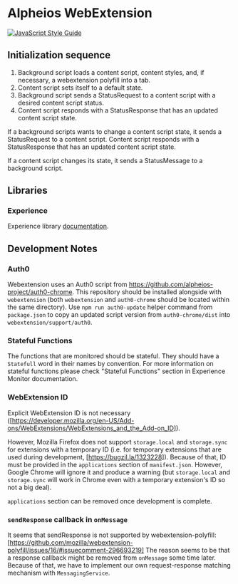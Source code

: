# Alpheios WebExtension
[![JavaScript Style Guide](https://img.shields.io/badge/code_style-standard-brightgreen.svg)](https://standardjs.com)

## Initialization sequence

1. Background script loads a content script, content styles, and, if necessary, a webextension polyfill into
a tab.
2. Content script sets itself to a default state.
3. Background script sends a StatusRequest to a content script with a desired content script status.
4. Content script responds with a StatusResponse that has an updated content script state.

If a background scripts wants to change a content script state, it sends a StatusRequest to a content script.
Content script responds with a StatusResponse that has an updated content script state.

If a content script changes its state, it sends a StatusMessage to a background script.

## Libraries

### Experience

Experience library [documentation](../experience/README.md).

## Development Notes

### Auth0
Webextension uses an Auth0 script from <https://github.com/alpheios-project/auth0-chrome>. This repository
should be installed alongside with `webextension` (both `webextension` and `auth0-chrome` should be located
within the same directory). Use `npm run auth0-update` helper command from `package.json` to copy an updated
script version from `auth0-chrome/dist` into `webextension/support/auth0`.

### Stateful Functions
The functions that are monitored should be stateful. They should have a `Statefull` word in their names
by convention. For more information on stateful functions please check "Stateful Functions" section in
Experience Monitor documentation.

### WebExtension ID
Explicit WebExtension ID is not necessary ([https://developer.mozilla.org/en-US/Add-ons/WebExtensions/WebExtensions_and_the_Add-on_ID]).

However, Mozilla Firefox does not support `storage.local` and `storage.sync` for extensions with a temporary ID 
(i.e. for temporary extensions that are used during development, [https://bugzil.la/1323228]). Because of
that, ID must be provided in the `applications` section of `manifest.json`. However, Google Chrome will ignore it and produce
a warning (but `storage.local` and `storage.sync` will work in Chrome even with a temporary extension's ID
so not a big deal).

`applications` section can be removed once development is complete.

### `sendResponse` callback in `onMessage`
It seems that sendResponse is not supported by webextension-polyfill: 
[https://github.com/mozilla/webextension-polyfill/issues/16/#issuecomment-296693219]
The reason seems to be that a response callback might be removed from `onMessage` some time later. 
Because of that, we have to implement our own request-response matching mechanism with `MessagingService`.
